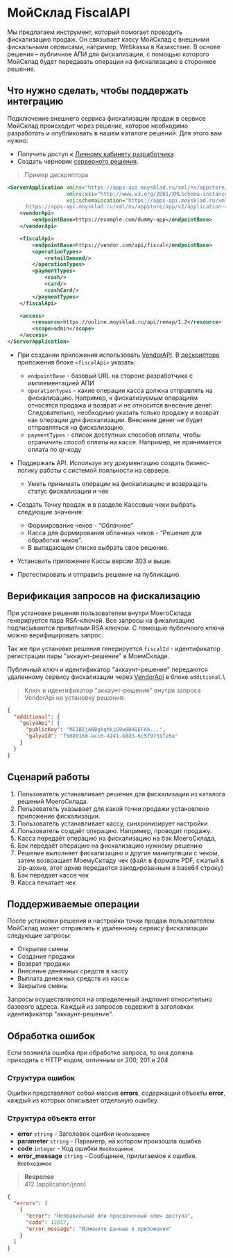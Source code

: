 # МойСклад FiscalAPI

Мы предлагаем инструмент, который помогает проводить фискализацию продаж. 
Он связывает кассу МойСклад с внешними фискальными сервисами, например, Webkassa в Казахстане. 
В основе решения – публичное АПИ для фискализации, с помощью которого МойСклад будет передавать операции на фискализацию в стороннее решение.

## Что нужно сделать, чтобы поддержать интеграцию

Подключение внешнего сервиса фискализации продаж в сервисе МойСклад происходит через решение, которое необходимо разработать и опубликовать в нашем каталоге решений. Для этого вам нужно:

- Получить доступ к [Личному кабинету разработчика](https://dev.moysklad.ru/doc/api/vendor/1.0/#lichnyj-kabinet-razrabotchika).
- Создать черновик [серверного решения](https://dev.moysklad.ru/doc/api/vendor/1.0/#serwernye-resheniq).
> Пример дескриптора

```xml
<ServerApplication xmlns="https://apps-api.moysklad.ru/xml/ns/appstore/app/v2"
                   xmlns:xsi="http://www.w3.org/2001/XMLSchema-instance"
                   xsi:schemaLocation="https://apps-api.moysklad.ru/xml/ns/appstore/app/v2
      https://apps-api.moysklad.ru/xml/ns/appstore/app/v2/application-v2.xsd">
    <vendorApi>
        <endpointBase>https://example.com/dummy-app</endpointBase>
    </vendorApi>

    <fiscalApi>
        <endpointBase>https://vendor.com/api/fiscal</endpointBase>
        <operationTypes>
            <retailDemand/>
        </operationTypes>
        <paymentTypes>
            <cash/>
            <card/>
            <cashCard/>
        </paymentTypes>
    </fiscalApi>

    <access>
        <resource>https://online.moysklad.ru/api/remap/1.2</resource>
        <scope>admin</scope>
    </access>
</ServerApplication>
```
- При создании приложения использовать [VendorAPI](https://dev.moysklad.ru/doc/api/vendor/1.0/#bystryj-start).
В [дескрипторе](https://dev.moysklad.ru/doc/api/vendor/1.0/#deskriptor-resheniq) приложения  блоке `<fiscalApi>` указать:
   - `endpointBase` - базовый URL на стороне разработчика с имплементацией АПИ
   - `operationTypes` - какие операции касса должна отправлять на фискализацию. Например, к фискализуемым операциям относятся продажа и возврат и не относится внесение денег. Следовательно, необходимо указать только продажу и возврат как операции для фискализации. Внесение денег не будет отправляться на фискализацию.
   - `paymentTypes` - список доступных способов оплаты, чтобы ограничить способ оплаты на кассе. Например, не принимается оплата по qr-коду

- Поддержать API. 
Используя эту документацию создать бизнес-логику работы с системой лояльности на сервере.
   - Уметь принимать операции на фискализацию и возвращать статус фискализации и чек
- Создать Точку продаж и в разделе Кассовые чеки выбрать следующие значения:
   - Формирование чеков - “Облачное”
   - Касса для формирования облачных чеков - “Решение для обработки чеков”. 
   - В выпадающем списке выбрать свое решение.
- Установить приложение Кассы версии 303 и выше.
- Протестировать и отправить решение на публикацию.

## Верификация запросов на фискализацию
При установке решения пользователем внутри МоегоСклада генерируется пара RSA-ключей.
Все запросы на фикализацию подписываются приватным RSA ключом. С помощью публичного ключа можно верифицировать запрос.

Так же при установке решения генерируется `fiscalId` - идентификатор регистрации пары "аккаунт-решение" в МоемСкладе.

Публичный ключ и идентификатор "аккаунт-решение" передаются удаленному сервису фискализации через [VendorApi](https://dev.moysklad.ru/doc/api/vendor/1.0/#aktiwaciq-resheniq-na-akkaunte) в блоке `additional`.\

> Ключ и идентификатор "аккаунт-решение" внутри запроса VendorApi на установку решения:

```json
{
  "additional": {
    "galyaApi": {
      "publicKey": "MIIBIjANBgkqhkiG9w0BAQEFAA...",
      "galyaId": "f5080160-acc6-4241-b8d3-6c5f9731fe5e"
    }
  }
}
```

## Сценарий работы

1. Пользователь устанавливает решение для фискализации из каталога решений МоегоСклада.
2. Пользователь указывает для какой точки продажи установлено приложение фискализации. 
3. Пользователь устанавливает кассу, синхронизирует настройки
4. Пользователь создаёт операцию. Например, проводит продажу.
5. Касса передаёт операцию на фискализацию на бэк МоегоСклада,
6. Бэк передаёт операцию на фискализацию нужному решению
7. Решение выполняет фискализацию и другие манипуляции с чеком, затем возвращает МоемуСкладу чек (файл в формате PDF, сжатый в zip-архив, этот архив передается закодированным в base64 строку)
8. Бэк передает кассе чек
9. Касса печатает чек

## Поддерживаемые операции

После установки решения и настройки точки продаж пользователем МойСклад может отправлять к удаленному сервису фискализации следующие запросы:

- Открытие смены
- Создание продажи
- Возврат продажи
- Внесение денежных средств в кассу
- Выплата денежных средств из кассы
- Закрытие смены

Запросы осуществляются на определенный эндпоинт относительно базового адреса. Каждый из запросов содержит в заголовках идентификатор "аккаунт-решение".

## Обработка ошибок
Если возникла ошибка при обработке запроса, то она должна приходить с HTTP кодом, отличным от 200, 201 и 204

### Структура ошибок
Ошибки представляют собой массив **errors**, содержащий объекты **error**, каждый из которых описывает отдельную ошибку.

### Структура объекта error
+ **error** `string` - Заголовок ошибки `Необходимое`
+ **parameter** `string` - Параметр, на котором произошла ошибка
+ **code** `integer` - Код ошибки `Необходимое`
+ **error_message** `string` - Сообщение, прилагаемое к ошибке. `Необходимое`

> **Response**  
> 412 (application/json)

```json
{
  "errors": [
    {
      "error": "Неправильный или просроченный ключ доступа",
      "code": 12017,
      "error_message": "Измените данные в приложении"
    }
  ]
}
```
